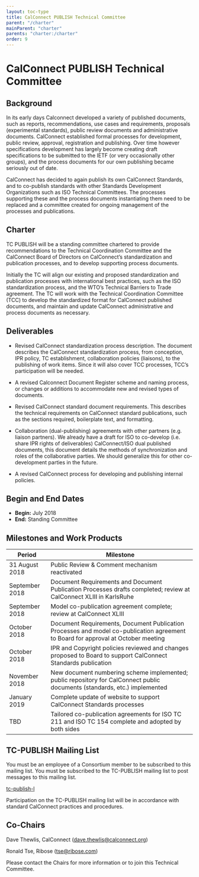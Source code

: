 ```yaml
---
layout: toc-type
title: CalConnect PUBLISH Technical Committee
parent: "/charter"
mainParent: "charter"
parents: "charter:/charter"
order: 9
---
```



# CalConnect PUBLISH Technical Committee


## Background


In its early days Calconnect developed a variety of published documents, such as reports, recommendations, use cases and requirements, proposals (experimental standards), public review documents and administrative documents. CalConnect established formal processes for development, public review, approval, registration and publishing. Over time however specifications development has largely become creating draft specifications to be submitted to the IETF (or very occasionally other groups), and the process documents for our own publishing became seriously out of date.  


CalConnect has decided to again publish its own CalConnect Standards, and to co-publish standards with other Standards Development Organizations such as ISO Technical Committees.  The processes supporting these and the process documents instantiating them need to be replaced and a committee created for ongoing management of the processes and publications.


## Charter


TC PUBLISH will be a standing committee chartered to provide recommendations to the Technical Coordination Committee and the CalConnect Board of Directors on CalConnect’s standardization and publication processes, and to develop supporting process documents. 


Initially the TC will align our existing and proposed standardization and publication processes with international best practices, such as the ISO standardization process, and the WTO’s Technical Barriers to Trade agreement.  The TC will work with the Technical Coordination Committee (TCC) to develop the standardized format for CalConnect published documents, and maintain and update CalConnect administrative and process documents as necessary.



## Deliverables


- Revised CalConnect standardization process description. The document describes the CalConnect standardization process, from conception, IPR policy, TC establishment, collaboration policies (liaisons), to the publishing of work items. Since it will also cover TCC processes, TCC’s participation will be needed. 


- A revised Calconnect Document Register scheme and naming process, or changes or additions to accommodate new and revised types of documents.


- Revised CalConnect standard document requirements. This describes the technical requirements on CalConnect standard publications, such as the sections required, boilerplate text, and formatting.


- Collaboration (dual-publishing) agreements with other partners (e.g. liaison partners). We already have a draft for ISO to co-develop (i.e. share IPR rights of deliverables) CalConnect/ISO dual published documents, this document details the methods of synchronization and roles of the collaborative parties. We should generalize this for other co-development parties in the future.


- A revised CalConnect process for developing and publishing  internal policies. 


## Begin and End Dates


* **Begin:**        July 2018
* **End:**        Standing Committee        



## Milestones and Work Products

| Period | Milestone |
| --- | --- |
| 31 August 2018 |Public Review & Comment mechanism reactivated
| September 2018 | Document Requirements and Document Publication Processes drafts completed; review at CalConnect XLIII in KarlsRuhe |
| September 2018 |Model co-publication agreement complete; review at CalConnect XLIII |
| October 2018 | Document Requirements, Document Publication Processes and model co-publication agreement to Board for approval at October meeting |
| October 2018 | IPR and Copyright policies reviewed and changes proposed to Board to support CalConnect Standards publication |
| November 2018 |New document numbering scheme implemented; public repository for CalConnect public documents (standards, etc.) implemented |
| January 2019 |Complete update of website to support CalConnect Standards processes |
| TBD |Tailored co-publication agreements for ISO TC 211 and ISO TC 154 complete and adopted by both sides |


## TC-PUBLISH Mailing List

You must be an employee of a Consortium member to be subscribed to this mailing list.
You must be subscribed to the TC-PUBLISH mailing list to post messages to this mailing list.

[tc-publish-l](mailto:tc-publish-l@lists.calconnect.org)

Participation on the TC-PUBLISH mailing list will be in accordance with standard CalConnect practices and procedures.



## Co-Chairs


Dave Thewlis, CalConnect ([dave.thewlis@calconnect.org](mailto:dave.thewlis@calconnect.org))        

Ronald Tse, Ribose ([tse@ribose.com](mailto:tse@ribose.com))

Please contact the Chairs for more information or to join this Technical Committee.
